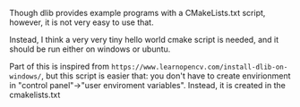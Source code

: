 Though dlib provides example programs with a CMakeLists.txt script, however, it is not very easy to use that.

Instead, I think a very very tiny hello world cmake script is needed, and it should be run either on windows or ubuntu.

Part of this is inspired from `https://www.learnopencv.com/install-dlib-on-windows/`, but this script is easier that: you don't have to create envirionment in "control panel"->"user enviroment variables". Instead, it is created in the cmakelists.txt


